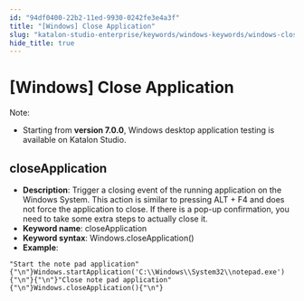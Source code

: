 ```yaml
---
id: "94df0400-22b2-11ed-9930-0242fe3e4a3f"
title: "[Windows] Close Application"
slug: "katalon-studio-enterprise/keywords/windows-keywords/windows-close-application"
hide_title: true
---
```


# <a id="id_0" class="anchor_top_offset"/><a id="ariaid-title1" class="anchor_top_offset"/>[Windows] Close Application

                        
<div xmlns="http://www.w3.org/1999/xhtml" className="note note note_note" id="id_0__id"><span className="note__title">Note:</span> 
  <ul className="ul"><li className="li"><p className="p">Starting from <strong className="ph b">version 7.0.0</strong>, Windows desktop
        application testing is available on Katalon Studio.</p></li></ul>
</div>
        

## <a id="id_0__id_1" class="anchor_top_offset"/>closeApplication

                        
<ul xmlns="http://www.w3.org/1999/xhtml" className="ul"><li className="li"> <strong className="ph b">Description</strong>: Trigger a closing event of the running application on the Windows System. This action is similar to pressing ALT + F4 and does not force the application to close. If there is a pop-up confirmation, you need to take some extra steps to actually close it.</li><li className="li"> <strong className="ph b">Keyword name</strong>: closeApplication</li><li className="li"> <strong className="ph b">Keyword syntax</strong>: Windows.closeApplication()</li><li className="li"> <strong className="ph b">Example</strong>:</li></ul> 
            
<pre xmlns="http://www.w3.org/1999/xhtml" className="pre codeblock"><code>"Start the note pad application"{"\n"}Windows.startApplication('C:\\Windows\\System32\\notepad.exe'){"\n"}{"\n"}"Close note pad application"{"\n"}Windows.closeApplication(){"\n"}</code></pre> 
        
